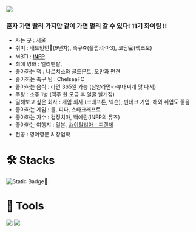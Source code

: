 ![](https://capsule-render.vercel.app/api?type=waving&&color=0:0702e3,100:9290f5&height=200&section=header&fontSize=30&animation=twinkling&fontColor=FFFFFF&text=개발을%20더%20잘하고%20싶은%20기획자%20김윤홍입니다🖥️)

### 혼자 가면 빨리 가지만 같이 가면 멀리 갈 수 있다! 11기 화이팅 !!
* 사는 곳 : 서울
* 취미 : 배드민턴🏸(9년차), 축구⚽(플랩:아마3), 코딩💻(핵초보)
* MBTI : <u>**INFP**</u>
* 최애 영화 : 엘리멘탈, 
* 좋아하는 책 : 나르치스와 골드문트, 오만과 편견
* 좋아하는 축구 팀 : ChelseaFC
* 좋아하는 음식 : 라면 365일 가능 (삼양라면<-부대찌개 맛 나서)
* 주량 : 소주 1병 (맥주 한 모금 후 얼굴 빨개짐)
* 일해보고 싶은 회사 : 게임 회사 (크래프톤, 넥슨), 핀테크 기업, 해외 취업도 좋음
* 좋아하는 게임 : 롤, 피파, 스타크래프트 
* 좋아하는 가수 : 검정치마, 백예린(INFP의 뮤즈)
* 좋아하는 여행지 : 일본, <u>👍이탈리아 - 피렌체</u>
* 전공 : 영어영문 & 창업학

# 🛠️ Stacks
![Static Badge](https://img.shields.io/badge/java-027abf)🌱


# 🦾 Tools
 <img src="https://img.shields.io/badge/Visual%20Studio%20Code-007ACC?style=flat-square&logo=VisualStudioCode&logoColor=색상"/>
  <img src="https://img.shields.io/badge/GitHub-000000?style=flat-square&logo=Github&logoColor=965106"/>